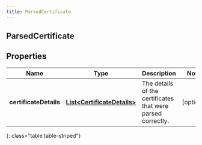 ```yaml
---
title: ParsedCertificate
---
```

## ParsedCertificate


## Properties

| Name | Type | Description | Notes |
| ------------ | ------------- | ------------- | ------------- |
| **certificateDetails** | <!----><!---->[**List&lt;CertificateDetails&gt;**](CertificateDetails.html)<!----> | The details of the certificates that were parsed correctly. |  [optional] |
{: class="table table-striped"}



